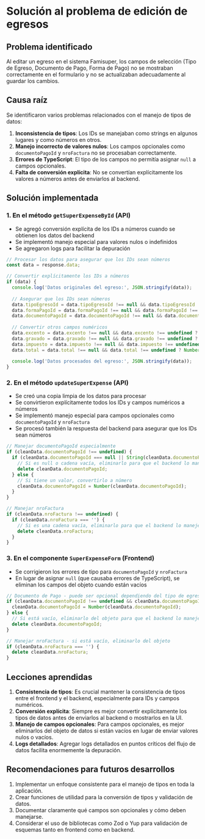 # Solución al problema de edición de egresos

## Problema identificado

Al editar un egreso en el sistema Famisuper, los campos de selección (Tipo de Egreso, Documento de Pago, Forma de Pago) no se mostraban correctamente en el formulario y no se actualizaban adecuadamente al guardar los cambios.

## Causa raíz

Se identificaron varios problemas relacionados con el manejo de tipos de datos:

1. **Inconsistencia de tipos**: Los IDs se manejaban como strings en algunos lugares y como números en otros.
2. **Manejo incorrecto de valores nulos**: Los campos opcionales como `documentoPagoId` y `nroFactura` no se procesaban correctamente.
3. **Errores de TypeScript**: El tipo de los campos no permitía asignar `null` a campos opcionales.
4. **Falta de conversión explícita**: No se convertían explícitamente los valores a números antes de enviarlos al backend.

## Solución implementada

### 1. En el método `getSuperExpenseById` (API)

- Se agregó conversión explícita de los IDs a números cuando se obtienen los datos del backend
- Se implementó manejo especial para valores nulos o indefinidos
- Se agregaron logs para facilitar la depuración

```typescript
// Procesar los datos para asegurar que los IDs sean números
const data = response.data;

// Convertir explícitamente los IDs a números
if (data) {
  console.log('Datos originales del egreso:', JSON.stringify(data));
  
  // Asegurar que los IDs sean números
  data.tipoEgresoId = data.tipoEgresoId !== null && data.tipoEgresoId !== undefined ? Number(data.tipoEgresoId) : null;
  data.formaPagoId = data.formaPagoId !== null && data.formaPagoId !== undefined ? Number(data.formaPagoId) : null;
  data.documentoPagoId = data.documentoPagoId !== null && data.documentoPagoId !== undefined ? Number(data.documentoPagoId) : null;
  
  // Convertir otros campos numéricos
  data.excento = data.excento !== null && data.excento !== undefined ? Number(data.excento) : 0;
  data.gravado = data.gravado !== null && data.gravado !== undefined ? Number(data.gravado) : 0;
  data.impuesto = data.impuesto !== null && data.impuesto !== undefined ? Number(data.impuesto) : 0;
  data.total = data.total !== null && data.total !== undefined ? Number(data.total) : 0;
  
  console.log('Datos procesados del egreso:', JSON.stringify(data));
}
```

### 2. En el método `updateSuperExpense` (API)

- Se creó una copia limpia de los datos para procesar
- Se convirtieron explícitamente todos los IDs y campos numéricos a números
- Se implementó manejo especial para campos opcionales como `documentoPagoId` y `nroFactura`
- Se procesó también la respuesta del backend para asegurar que los IDs sean números

```typescript
// Manejar documentoPagoId especialmente
if (cleanData.documentoPagoId !== undefined) {
  if (cleanData.documentoPagoId === null || String(cleanData.documentoPagoId) === '') {
    // Si es null o cadena vacía, eliminarlo para que el backend lo maneje como undefined
    delete cleanData.documentoPagoId;
  } else {
    // Si tiene un valor, convertirlo a número
    cleanData.documentoPagoId = Number(cleanData.documentoPagoId);
  }
}

// Manejar nroFactura
if (cleanData.nroFactura !== undefined) {
  if (cleanData.nroFactura === '') {
    // Si es una cadena vacía, eliminarlo para que el backend lo maneje como undefined
    delete cleanData.nroFactura;
  }
}
```

### 3. En el componente `SuperExpenseForm` (Frontend)

- Se corrigieron los errores de tipo para `documentoPagoId` y `nroFactura`
- En lugar de asignar `null` (que causaba errores de TypeScript), se eliminan los campos del objeto cuando están vacíos

```typescript
// Documento de Pago - puede ser opcional dependiendo del tipo de egreso
if (cleanData.documentoPagoId !== undefined && cleanData.documentoPagoId !== null && String(cleanData.documentoPagoId) !== '') {
  cleanData.documentoPagoId = Number(cleanData.documentoPagoId);
} else {
  // Si está vacío, eliminarlo del objeto para que el backend lo maneje como undefined
  delete cleanData.documentoPagoId;
}

// Manejar nroFactura - si está vacío, eliminarlo del objeto
if (cleanData.nroFactura === '') {
  delete cleanData.nroFactura;
}
```

## Lecciones aprendidas

1. **Consistencia de tipos**: Es crucial mantener la consistencia de tipos entre el frontend y el backend, especialmente para IDs y campos numéricos.
2. **Conversión explícita**: Siempre es mejor convertir explícitamente los tipos de datos antes de enviarlos al backend o mostrarlos en la UI.
3. **Manejo de campos opcionales**: Para campos opcionales, es mejor eliminarlos del objeto de datos si están vacíos en lugar de enviar valores nulos o vacíos.
4. **Logs detallados**: Agregar logs detallados en puntos críticos del flujo de datos facilita enormemente la depuración.

## Recomendaciones para futuros desarrollos

1. Implementar un enfoque consistente para el manejo de tipos en toda la aplicación.
2. Crear funciones de utilidad para la conversión de tipos y validación de datos.
3. Documentar claramente qué campos son opcionales y cómo deben manejarse.
4. Considerar el uso de bibliotecas como Zod o Yup para validación de esquemas tanto en frontend como en backend.
